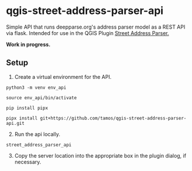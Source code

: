 # qgis-street-address-parser-api

Simple API that runs deepparse.org's address parser model as a REST API via flask. Intended for use in the QGIS Plugin [Street Address Parser.](https://github.com/tamos/qgis-street-address-parser)

**Work in progress.**

## Setup

1. Create a virtual environment for the API.

  `python3 -m venv env_api `

  `source env_api/bin/activate`

  `pip install pipx`

  `pipx install git+https://github.com/tamos/qgis-street-address-parser-api.git`

2. Run the api locally.

  `street_address_parser_api`

3. Copy the server location into the appropriate box in the plugin dialog, if necessary.
